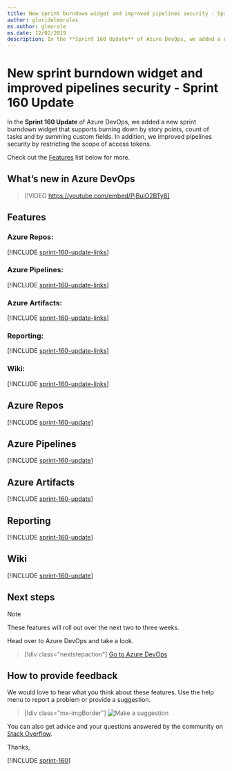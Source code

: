 ```yaml
---
title: New sprint burndown widget and improved pipelines security - Sprint 160 Update
author: gloridelmorales
ms.author: glmorale
ms.date: 12/02/2019
description: In the **Sprint 160 Update** of Azure DevOps, we added a new sprint burndown widget that supports burning down by story points, count of tasks and by summing custom fields.
---
```


#  New sprint burndown widget and improved pipelines security - Sprint 160 Update

In the **Sprint 160 Update** of Azure DevOps, we added a new sprint burndown widget that supports burning down by story points, count of tasks and by summing custom fields. In addition, we improved pipelines security by restricting the scope of access tokens. 

Check out the [Features](#features) list below for more.

## What’s new in Azure DevOps

> [!VIDEO https://youtube.com/embed/PjBuiO2BTy8]

## Features

### Azure Repos:

[!INCLUDE [sprint-160-update-links](includes/repos/sprint-160-update-links.md)]

### Azure Pipelines:

[!INCLUDE [sprint-160-update-links](includes/pipelines/sprint-160-update-links.md)]

### Azure Artifacts:

[!INCLUDE [sprint-160-update-links](includes/artifacts/sprint-160-update-links.md)]

### Reporting:

[!INCLUDE [sprint-160-update-links](includes/reporting/sprint-160-update-links.md)]

### Wiki:

[!INCLUDE [sprint-160-update-links](includes/wiki/sprint-160-update-links.md)]

## Azure Repos

[!INCLUDE [sprint-160-update](includes/repos/sprint-160-update.md)]

## Azure Pipelines

[!INCLUDE [sprint-160-update](includes/pipelines/sprint-160-update.md)]

## Azure Artifacts

[!INCLUDE [sprint-160-update](includes/artifacts/sprint-160-update.md)]

## Reporting

[!INCLUDE [sprint-160-update](includes/reporting/sprint-160-update.md)]

## Wiki

[!INCLUDE [sprint-160-update](includes/wiki/sprint-160-update.md)]

## Next steps

> [!NOTE]
> These features will roll out over the next two to three weeks.

Head over to Azure DevOps and take a look.

> [!div class="nextstepaction"]
> [Go to Azure DevOps](https://go.microsoft.com/fwlink/?LinkId=307137&campaign=o~msft~docs~product-vsts~release-notes)

## How to provide feedback

We would love to hear what you think about these features. Use the help menu to report a problem or provide a suggestion.

> [!div class="mx-imgBorder"]
> ![Make a suggestion](../media/make-a-suggestion.png)

You can also get advice and your questions answered by the community on [Stack Overflow](https://stackoverflow.com/questions/tagged/azure-devops).

Thanks,

[!INCLUDE [sprint-160](includes/signer/sprint-160.md)]

